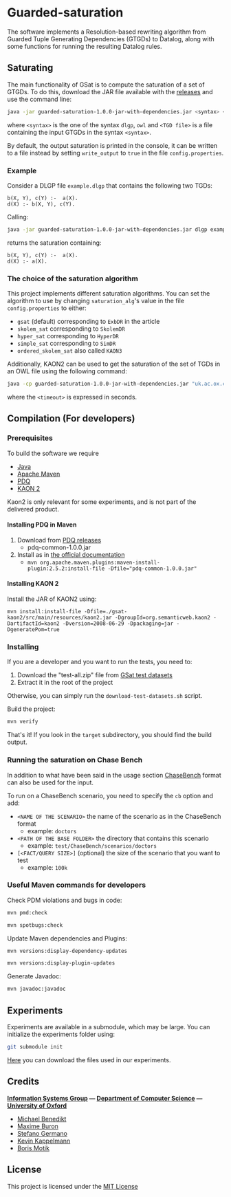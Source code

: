 # Guarded-saturation

The software implements a Resolution-based rewriting algorithm from Guarded Tuple Generating Dependencies (GTGDs) to Datalog, along with some functions
for running the resulting Datalog rules.

<!-- Description: A description of your project follows. A good description is clear, short, and to the point. Describe the importance of your project, and what it does. -->

## Saturating

The main functionality of GSat is to compute the saturation of a set of GTGDs. To do this, download the JAR file available with the [releases](https://github.com/KRR-Oxford/Guarded-saturation/releases) and use the command line:

```bash
java -jar guarded-saturation-1.0.0-jar-with-dependencies.jar <syntax> <TGD file>
```

where `<syntax>` is the one of the syntax `dlgp`, `owl` and `<TGD file>` is a file containing the input GTGDs in the syntax `<syntax>`.

By default, the output saturation is printed in the console, it can be written to a file instead by setting `write_output` to `true` in the file `config.properties`.

### Example

Consider a DLGP file `example.dlgp` that contains the following two TGDs:

```
b(X, Y), c(Y) :-  a(X).
d(X) :- b(X, Y), c(Y).
```

Calling:

```bash
java -jar guarded-saturation-1.0.0-jar-with-dependencies.jar dlgp example.dlgp
```

returns the saturation containing:

```
b(X, Y), c(Y) :-  a(X).
d(X) :- a(X).
```

### The choice of the saturation algorithm

This project implements different saturation algorithms. You can set the algorithm to use by changing `saturation_alg`'s value in the file `config.properties` to either:

- `gsat` (default) corresponding to `ExbDR` in the article
- `skolem_sat` corresponding to `SkolemDR` 
- `hyper_sat` corresponding to `HyperDR`
- `simple_sat` corresponding to `SimDR`
- `ordered_skolem_sat` also called `KAON3`

Additionally, KAON2 can be used to get the saturation of the set of TGDs in an OWL file using the following command:

```bash
java -cp guarded-saturation-1.0.0-jar-with-dependencies.jar "uk.ac.ox.cs.gsat.ExecutorOWL" <OWL file> <timeout>
```

where the `<timeout>` is expressed in seconds.

## Compilation (For developers)

### Prerequisites

To build the software we require

- [Java](https://www.oracle.com/java)
- [Apache Maven](https://maven.apache.org)
- [PDQ](https://github.com/ProofDrivenQuerying/pdq)
- [KAON 2](http://kaon2.semanticweb.org)

Kaon2 is only relevant for some experiments, and is not part of the delivered product.

#### Installing PDQ in Maven

1. Download from [PDQ releases](https://github.com/ProofDrivenQuerying/pdq/releases)
   - pdq-common-1.0.0.jar
2. Install as in [the official documentation](https://maven.apache.org/guides/mini/guide-3rd-party-jars-local.html)
   - `mvn org.apache.maven.plugins:maven-install-plugin:2.5.2:install-file -Dfile="pdq-common-1.0.0.jar"`

#### Installing KAON 2

Install the JAR of KAON2 using:

```
mvn install:install-file -Dfile=./gsat-kaon2/src/main/resources/kaon2.jar -DgroupId=org.semanticweb.kaon2 -DartifactId=kaon2 -Dversion=2008-06-29 -Dpackaging=jar -DgeneratePom=true
```

### Installing

If you are a developer and you want to run the tests, you need to:

1. Download the "test-all.zip" file from [GSat test datasets](https://github.com/stefanogermano/Guarded-saturation/releases/tag/test-data)
2. Extract it in the root of the project

Otherwise, you can simply run the `download-test-datasets.sh` script.

Build the project:

```sh
mvn verify
```

That's it! If you look in the `target` subdirectory, you should find the build output.

### Running the saturation on Chase Bench

In addition to what have been said in the usage section [ChaseBench](https://dbunibas.github.io/chasebench) format can also be used for the input.

To run on a ChaseBench scenario, you need to specify the `cb` option and add:

- `<NAME OF THE SCENARIO>` the name of the scenario as in the ChaseBench format
  - example: `doctors`
- `<PATH OF THE BASE FOLDER>` the directory that contains this scenario
  - example: `test/ChaseBench/scenarios/doctors`
- `[<FACT/QUERY SIZE>]` (optional) the size of the scenario that you want to test
  - example: `100k`

### Useful Maven commands for developers

Check PDM violations and bugs in code:

```sh
mvn pmd:check

mvn spotbugs:check
```

Update Maven dependencies and Plugins:

```sh
mvn versions:display-dependency-updates

mvn versions:display-plugin-updates
```

Generate Javadoc:

```sh
mvn javadoc:javadoc
```

<!-- Contributing: Larger projects often have sections on contributing to their project, in which contribution instructions are outlined. Sometimes, this is a separate file. If you have specific contribution preferences, explain them so that other developers know how to best contribute to your work. To learn more about how to help others contribute, check out the guide for setting guidelines for repository contributors. -->

## Experiments

Experiments are available in a submodule, which may be large. You can initialize the experiments folder using:

```sh
git submodule init
```

[Here](https://github.com/mburon/guarded-saturation-experiments/releases/tag/0.0.1) you can download the files used in our experiments.

## Credits

**[Information Systems Group](https://www.cs.ox.ac.uk/isg) — [Department of Computer Science](http://www.cs.ox.ac.uk) — [University of Oxford](https://www.ox.ac.uk)**

- [Michael Benedikt](http://www.cs.ox.ac.uk/people/michael.benedikt/home.html)
- [Maxime Buron](https://www.cs.ox.ac.uk/people/maxime.buron)
- [Stefano Germano](https://www.cs.ox.ac.uk/people/stefano.germano)
- [Kevin Kappelmann](https://www21.in.tum.de/team/kappelmk)
- [Boris Motik](https://www.cs.ox.ac.uk/people/boris.motik)

## License

This project is licensed under the [MIT License](LICENSE)
